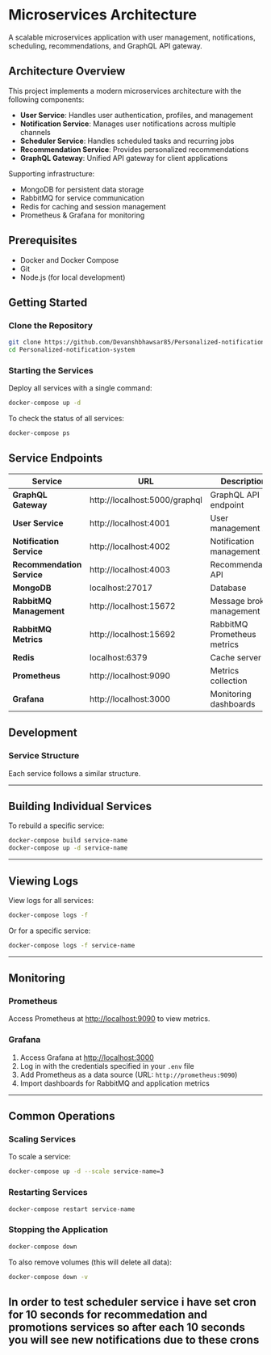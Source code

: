 # Microservices Architecture

A scalable microservices application with user management, notifications, scheduling, recommendations, and GraphQL API gateway.

## Architecture Overview

This project implements a modern microservices architecture with the following components:

- **User Service**: Handles user authentication, profiles, and management
- **Notification Service**: Manages user notifications across multiple channels
- **Scheduler Service**: Handles scheduled tasks and recurring jobs
- **Recommendation Service**: Provides personalized recommendations
- **GraphQL Gateway**: Unified API gateway for client applications

Supporting infrastructure:

- MongoDB for persistent data storage
- RabbitMQ for service communication
- Redis for caching and session management
- Prometheus & Grafana for monitoring

## Prerequisites

- Docker and Docker Compose
- Git
- Node.js (for local development)

## Getting Started

### Clone the Repository

```bash
git clone https://github.com/Devanshbhawsar85/Personalized-notification-system
cd Personalized-notification-system
```

### Starting the Services

Deploy all services with a single command:

```bash
docker-compose up -d
```

To check the status of all services:

```bash
docker-compose ps
```

## Service Endpoints

| Service                    | URL                           | Description                 |
| -------------------------- | ----------------------------- | --------------------------- |
| **GraphQL Gateway**        | http://localhost:5000/graphql | GraphQL API endpoint        |
| **User Service**           | http://localhost:4001         | User management API         |
| **Notification Service**   | http://localhost:4002         | Notification management API |
| **Recommendation Service** | http://localhost:4003         | Recommendation API          |
| **MongoDB**                | localhost:27017               | Database                    |
| **RabbitMQ Management**    | http://localhost:15672        | Message broker management   |
| **RabbitMQ Metrics**       | http://localhost:15692        | RabbitMQ Prometheus metrics |
| **Redis**                  | localhost:6379                | Cache server                |
| **Prometheus**             | http://localhost:9090         | Metrics collection          |
| **Grafana**                | http://localhost:3000         | Monitoring dashboards       |

## Development

### Service Structure

Each service follows a similar structure.

---

## Building Individual Services

To rebuild a specific service:

```bash
docker-compose build service-name
docker-compose up -d service-name
```

---

## Viewing Logs

View logs for all services:

```bash
docker-compose logs -f
```

Or for a specific service:

```bash
docker-compose logs -f service-name
```

---

## Monitoring

### Prometheus

Access Prometheus at [http://localhost:9090](http://localhost:9090) to view metrics.

### Grafana

1. Access Grafana at [http://localhost:3000](http://localhost:3000)
2. Log in with the credentials specified in your `.env` file
3. Add Prometheus as a data source (URL: `http://prometheus:9090`)
4. Import dashboards for RabbitMQ and application metrics

---

## Common Operations

### Scaling Services

To scale a service:

```bash
docker-compose up -d --scale service-name=3
```

### Restarting Services

```bash
docker-compose restart service-name
```

### Stopping the Application

```bash
docker-compose down
```

To also remove volumes (this will delete all data):

```bash
docker-compose down -v
```

## In order to test scheduler service i have set cron for 10 seconds for recommedation and promotions services so after each 10 seconds you will see new notifications due to these crons
